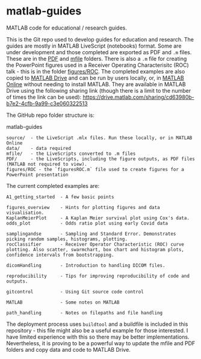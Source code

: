# matlab-guides
MATLAB code for educational / research guides.

This is the Git repo used to develop guides for education and research. The guides are mostly in MATLAB LiveScript (notebooks) format. Some are under development and those completed are exported as PDF and `.m` files. These are in the [PDF](PDF) and [mfile](mfile) folders. There is also a `.m` file for creating the PowerPoint figures used in a Receiver Operating Characterisitc (ROC) talk - this is in the folder [figures/ROC](figures/ROC).
The completed examples are also copied to [MATLAB Drive](https://drive.matlab.com) and can be run by users locally, or, in [MATLAB Online](https://matlab.mathworks.com) without needing to install MATLAB. They are available in MATLAB Drive using the following sharing link (though there is a limit to the number of times the link can be used): 
https://drive.matlab.com/sharing/cd63980b-b7e2-4cfb-9a99-c3e060322513 

The GitHub repo folder structure is:

matlab-guides  

    source/  - the LiveScript .mlx files. Run these locally, or in MATLAB Online  
    data/    - data required  
    mfile/   - the LiveScripts converted to .m files  
    PDF/     - the LiveScripts, including the figure outputs, as PDF files (MATLAB not required to view).  
    figures/ROC - the `figuresROC.m` file used to create figures for a PowerPoint presentation

The current completed examples are:

    A1_getting_started  - A few basic points
    
    figures_overview    - Hints for plotting figures and data visualisation. 
    KaplanMeierPlot     - A Kaplan Meier survival plot using Cox's data.
    odds_plot           - Odds ratio plot using early Covid data
    
    samplingandse       - Sampling and Standard Error. Demonstrates picking random samples, histograms, plotting.  
    rocClassifier       - Receiver Operator Characteristic (ROC) curve plotting. Also scatter, swarmchart, box chart and histogram plots, confidence intervals from bootstrapping.  
    
    dicomHandling       - Introduction to handling DICOM files.

    reproducibility     - Tips for improving reproducibility of code and outputs.
    
    gitcontrol          - Using Git source code control

    MATLAB              - Some notes on MATLAB

    path_handling       - Notes on filepaths and file handling
    


The deployment process uses `buildtool` and a buildfile is included in this repository - this file might also be a useful example for those interested. I have limited experience with this so there may be better implementations. Nevertheless, it is proving to be a powerful way to update the mfile and PDF folders and copy data and code to MATLAB Drive.

